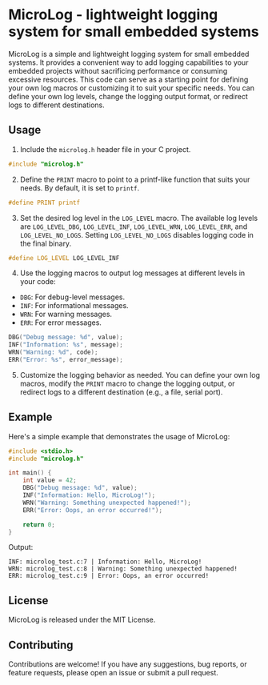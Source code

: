 # MicroLog - lightweight logging system for small embedded systems

MicroLog is a simple and lightweight logging system for small embedded systems. It provides a convenient way to add logging capabilities to your embedded projects without sacrificing performance or consuming excessive resources. This code can serve as a starting point for defining your own log macros or customizing it to suit your specific needs. You can define your own log levels, change the logging output format, or redirect logs to different destinations.

## Usage

1. Include the `microlog.h` header file in your C project.

```C
#include "microlog.h"
```

2. Define the `PRINT` macro to point to a printf-like function that suits your needs. By default, it is set to `printf`.

```C
#define PRINT printf
```

3. Set the desired log level in the `LOG_LEVEL` macro. The available log levels are `LOG_LEVEL_DBG`, `LOG_LEVEL_INF`, `LOG_LEVEL_WRN`, `LOG_LEVEL_ERR`, and `LOG_LEVEL_NO_LOGS`. Setting `LOG_LEVEL_NO_LOGS` disables logging code in the final binary.

```C
#define LOG_LEVEL LOG_LEVEL_INF
```

4. Use the logging macros to output log messages at different levels in your code:

- `DBG`: For debug-level messages.
- `INF`: For informational messages.
- `WRN`: For warning messages.
- `ERR`: For error messages.

```C
DBG("Debug message: %d", value);
INF("Information: %s", message);
WRN("Warning: %d", code);
ERR("Error: %s", error_message);
```

5. Customize the logging behavior as needed. You can define your own log macros, modify the `PRINT` macro to change the logging output, or redirect logs to a different destination (e.g., a file, serial port).

## Example

Here's a simple example that demonstrates the usage of MicroLog:
```C
#include <stdio.h>
#include "microlog.h"

int main() {
    int value = 42;
    DBG("Debug message: %d", value);
    INF("Information: Hello, MicroLog!");
    WRN("Warning: Something unexpected happened!");
    ERR("Error: Oops, an error occurred!");

    return 0;
}
```
Output:
```
INF: microlog_test.c:7 | Information: Hello, MicroLog!
WRN: microlog_test.c:8 | Warning: Something unexpected happened!
ERR: microlog_test.c:9 | Error: Oops, an error occurred!
```
## License

MicroLog is released under the MIT License.

## Contributing

Contributions are welcome! If you have any suggestions, bug reports, or feature requests, please open an issue or submit a pull request.
